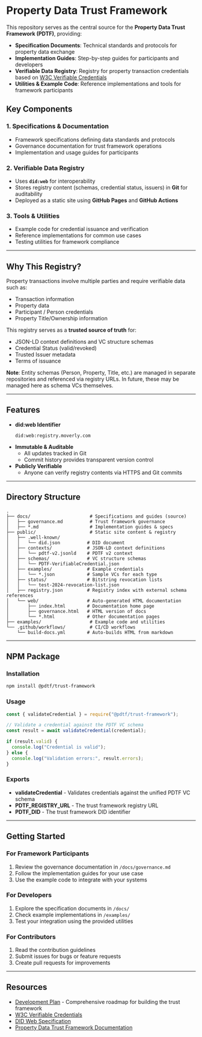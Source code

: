 # Property Data Trust Framework

This repository serves as the central source for the **Property Data Trust Framework (PDTF)**, providing:

- **Specification Documents**: Technical standards and protocols for property data exchange
- **Implementation Guides**: Step-by-step guides for participants and developers
- **Verifiable Data Registry**: Registry for property transaction credentials based on [W3C Verifiable Credentials](https://www.w3.org/TR/vc-data-model/)
- **Utilities & Example Code**: Reference implementations and tools for framework participants

## Key Components

### 1. Specifications & Documentation

- Framework specifications defining data standards and protocols
- Governance documentation for trust framework operations
- Implementation and usage guides for participants

### 2. Verifiable Data Registry

- Uses **`did:web`** for interoperability
- Stores registry content (schemas, credential status, issuers) in **Git** for auditability
- Deployed as a static site using **GitHub Pages** and **GitHub Actions**

### 3. Tools & Utilities

- Example code for credential issuance and verification
- Reference implementations for common use cases
- Testing utilities for framework compliance

---

## Why This Registry?

Property transactions involve multiple parties and require verifiable data such as:

- Transaction information
- Property data
- Participant / Person credentials
- Property Title/Ownership information

This registry serves as a **trusted source of truth** for:

- JSON-LD context definitions and VC structure schemas
- Credential Status (valid/revoked) 
- Trusted Issuer metadata
- Terms of issuance

**Note**: Entity schemas (Person, Property, Title, etc.) are managed in separate repositories and referenced via registry URLs. In future, these may be managed here as schema VCs themselves.

---

## Features

- **did:web Identifier**
  ```
  did:web:registry.moverly.com
  ```
- **Immutable & Auditable**
  - All updates tracked in Git
  - Commit history provides transparent version control
- **Publicly Verifiable**
  - Anyone can verify registry contents via HTTPS and Git commits

---

## Directory Structure

```
.
├── docs/                      # Specifications and guides (source)
│   ├── governance.md          # Trust framework governance
│   ├── *.md                   # Implementation guides & specs
├── public/                    # Static site content & registry
│   ├── .well-known/
│   │   └── did.json          # DID document
│   ├── contexts/             # JSON-LD context definitions
│   │   └── pdtf-v2.jsonld    # PDTF v2 context
│   ├── schemas/              # VC structure schemas
│   │   └── PDTF-VerifiableCredential.json
│   ├── examples/             # Example credentials
│   │   └── *.json            # Sample VCs for each type
│   ├── status/               # Bitstring revocation lists
│   │   └── test-2024-revocation-list.json
│   ├── registry.json         # Registry index with external schema references
│   └── web/                  # Auto-generated HTML documentation
│       ├── index.html        # Documentation home page
│       ├── governance.html   # HTML version of docs
│       └── *.html            # Other documentation pages
├── examples/                  # Example code and utilities
└── .github/workflows/         # CI/CD workflows
    └── build-docs.yml        # Auto-builds HTML from markdown
```

---

## NPM Package

### Installation

```bash
npm install @pdtf/trust-framework
```

### Usage

```javascript
const { validateCredential } = require("@pdtf/trust-framework");

// Validate a credential against the PDTF VC schema
const result = await validateCredential(credential);

if (result.valid) {
  console.log("Credential is valid");
} else {
  console.log("Validation errors:", result.errors);
}
```

### Exports

- **validateCredential** - Validates credentials against the unified PDTF VC schema
- **PDTF_REGISTRY_URL** - The trust framework registry URL
- **PDTF_DID** - The trust framework DID identifier

---

## Getting Started

### For Framework Participants

1. Review the governance documentation in `/docs/governance.md`
2. Follow the implementation guides for your use case
3. Use the example code to integrate with your systems

### For Developers

1. Explore the specification documents in `/docs/`
2. Check example implementations in `/examples/`
3. Test your integration using the provided utilities

### For Contributors

1. Read the contribution guidelines
2. Submit issues for bugs or feature requests
3. Create pull requests for improvements

---

## Resources

- [Development Plan](https://property-data-trust-framework.github.io/trust-framework/web/plan.html) - Comprehensive roadmap for building the trust framework
- [W3C Verifiable Credentials](https://www.w3.org/TR/vc-data-model/)
- [DID Web Specification](https://w3c-ccg.github.io/did-method-web/)
- [Property Data Trust Framework Documentation](/docs/)
